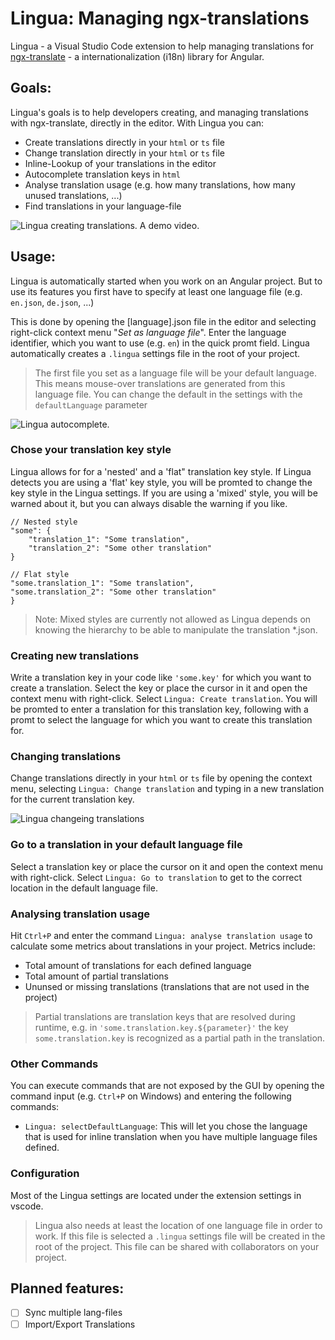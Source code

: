 # Lingua: Managing ngx-translations

Lingua - a Visual Studio Code extension to help managing translations for [ngx-translate](https://github.com/ngx-translate/core) - a internationalization (i18n) library for Angular.

## Goals:

Lingua's goals is to help developers creating, and managing translations with ngx-translate, directly in the editor. With Lingua you can:

-   Create translations directly in your `html` or `ts` file
-   Change translation directly in your `html` or `ts` file
-   Inline-Lookup of your translations in the editor
-   Autocomplete translation keys in `html`
-   Analyse translation usage (e.g. how many translations, how many unused translations, ...)
-   Find translations in your language-file

![Lingua creating translations. A demo video.](images/example_1.gif)

## Usage:

Lingua is automatically started when you work on an Angular project. But to use its features you first have to specify at least one language file (e.g. `en.json`, `de.json`, ...)

This is done by opening the [language].json file in the editor and selecting right-click context menu "_Set as language file_". Enter the language identifier, which you want to use (e.g. `en`) in the quick promt field. Lingua automatically creates a `.lingua` settings file in the root of your project.

> The first file you set as a language file will be your default language. This means mouse-over translations are generated from this language file. You can change the default in the settings with the `defaultLanguage` parameter

![Lingua autocomplete.](images/example_3.gif)

### Chose your translation key style

Lingua allows for for a 'nested' and a 'flat" translation key style. If Lingua detects you are using a 'flat' key style, you will be promted to change the key style in the Lingua settings. If you are using a 'mixed' style, you will be warned about it, but you can always disable the warning if you like.

```
// Nested style
"some": {
    "translation_1": "Some translation",
    "translation_2": "Some other translation"
}

// Flat style
"some.translation_1": "Some translation",
"some.translation_2": "Some other translation"
}
```

> Note: Mixed styles are currently not allowed as Lingua depends on knowing the hierarchy to be able to manipulate the translation \*.json.

### Creating new translations

Write a translation key in your code like `'some.key'` for which you want to create a translation. Select the key or place the cursor in it and open the context menu with right-click. Select `Lingua: Create translation`. You will be promted to enter a translation for this translation key, following with a promt to select the language for which you want to create this translation for.

### Changing translations

Change translations directly in your `html` or `ts` file by opening the context menu, selecting `Lingua: Change translation` and typing in a new translation for the current translation key.

![Lingua changeing translations](images/example_2.gif)

### Go to a translation in your default language file

Select a translation key or place the cursor on it and open the context menu with right-click. Select `Lingua: Go to translation` to get to the correct location in the default language file.

### Analysing translation usage

Hit `Ctrl+P` and enter the command `Lingua: analyse translation usage` to calculate some metrics about translations in your project. Metrics include:

-   Total amount of translations for each defined language
-   Total amount of partial translations
-   Ununsed or missing translations (translations that are not used in the project)

> Partial translations are translation keys that are resolved during runtime, e.g. in `'some.translation.key.${parameter}'` the key `some.translation.key` is recognized as a partial path in the translation.

### Other Commands

You can execute commands that are not exposed by the GUI by opening the command input (e.g. `Ctrl+P` on Windows) and entering the following commands:

-   `Lingua: selectDefaultLanguage`: This will let you chose the language that is used for inline translation when you have multiple language files defined.

### Configuration

Most of the Lingua settings are located under the extension settings in vscode.

> Lingua also needs at least the location of one language file in order to work. If this file is selected a `.lingua` settings file will be created in the root of the project.
> This file can be shared with collaborators on your project.

## Planned features:

-   [ ] Sync multiple lang-files
-   [ ] Import/Export Translations
